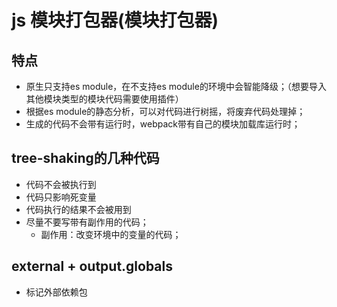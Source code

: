 # js 模块打包器(模块打包器)

## 特点

* 原生只支持es module，在不支持es module的环境中会智能降级；（想要导入其他模块类型的模块代码需要使用插件）
* 根据es module的静态分析，可以对代码进行树摇，将废弃代码处理掉；
* 生成的代码不会带有运行时，webpack带有自己的模块加载库运行时；

## tree-shaking的几种代码

* 代码不会被执行到
* 代码只影响死变量
* 代码执行的结果不会被用到
* 尽量不要写带有副作用的代码；
  - 副作用：改变环境中的变量的代码；

## external + output.globals

* 标记外部依赖包
